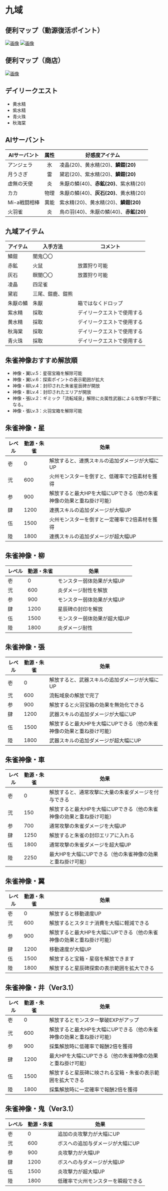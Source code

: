 # 九域

## 便利マップ（動源復活ポイント）
[![画像](img/domain9_img003.png)](img/domain9_img003.png)
[![画像](img/domain9_img004.png)](img/domain9_img004.png)

## 便利マップ（商店）
[![画像](img/domain9_img005.png)](img/domain9_img005.png)

## デイリークエスト
* 黄水精
* 紫水精
* 青火珠
* 秋海棠

## AIサーバント

| AIサーバント | 属性 | 好感度アイテム |
| --- | :---: | --- |
| アンジェラ | 氷| 凌晶(20)、黄水精(20)、**鱗鎧(20)** |
| 月うさぎ | 雷 | 黛岩(20)、紫水精(20)、**鱗鎧(20)** |
| 虚無の天使 | 炎 | 朱厭の鱗(40)、**赤鉱(20)**、紫水精(20) |
| カカ | 物理 | 朱厭の鱗(40)、**灰石(20)**、黄水精(20) |
| Mi-a戦闘相棒 | 異能 | 紫水精(20)、黄水精(20)、**鱗鎧(20)** |
| 火羽雀 | 炎 | 鳥の羽(40)、朱厭の鱗(40)、**赤鉱(20)** |

## 九域アイテム

| アイテム | 入手方法 | コメント |
| --- | --- | --- |
| 鱗鎧 | 闇鬼〇〇 |  |
| 赤鉱 | 火鼠 | 放置狩り可能 |
| 灰石 | 瞑闇〇〇 | 放置狩り可能 |
| 凌晶 | 四足雀 |  |
| 黛岩 | 三尾、鎧鹿、鎧熊 |  |
| 朱厭の鱗 | 朱厭 | 箱ではなくドロップ |
| 紫水精 | 採取 | デイリークエストで使用する |
| 黄水精 | 採取 | デイリークエストで使用する |
| 秋海棠 | 採取 | デイリークエストで使用する |
| 青火珠 | 採取 | デイリークエストで使用する |

## 朱雀神像おすすめ解放順
* 神像・翼Lv.5：星宿宝箱を解除可能
* 神像・翼Lv.6：探索ポイントの表示範囲が拡大
* 神像・柳Lv.4：封印された朱雀星辰碑が開放
* 神像・車Lv.4：封印されたエリアが開放
* 神像・張Lv.2：ギミック「流転域泉」解除に炎属性武器による攻撃が不要になる。
* 神像・張Lv.3：火羽宝箱を解除可能

## 朱雀神像・星

| レベル | 動源・朱雀 | 効果 |
| --- | --- | --- |
| 壱 | 0 | 解放すると、連携スキルの追加ダメージが大幅にUP |
| 弐 | 600 | 火州モンスターを倒すと、低確率で2倍素材を獲得 |
| 参 | 900 | 解放すると最大HPを大幅にUPできる（他の朱雀神像の効果と重ね掛け可能） |
| 肆 | 1200 | 連携スキルの追加ダメージが大幅UP |
| 伍 | 1500 | 火州モンスターを倒すと一定確率で2倍素材を獲得 |
| 陸 | 1800 | 連携スキルの追加ダメージが超大幅UP |

## 朱雀神像・柳

| レベル | 動源・朱雀 | 効果 |
| --- | --- | --- |
| 壱 | 0 | モンスター弱体効果が大幅UP |
| 弐 | 600 | 炎ダメージ耐性を解放 |
| 参 | 900 | モンスター弱体効果が大幅UP |
| 肆 | 1200 | 星辰碑の封印を解放 |
| 伍 | 1500 | モンスター弱体効果が超大幅UP |
| 陸 | 1800 | 炎ダメージ耐性 |

## 朱雀神像・張

| レベル | 動源・朱雀 | 効果 |
| --- | --- | --- |
| 壱 | 0 | 解放すると、武器スキルの追加ダメージが大幅にUP |
| 弐 | 600 | 流転域泉の解放で完了 |
| 参 | 900 | 解放すると火羽宝箱の効果を無効化できる |
| 肆 | 1200 | 武器スキルの追加ダメージが大幅にUP |
| 伍 | 1500 | 解放すると最大HPを大幅にUPできる（他の朱雀神像の効果と重ね掛け可能） |
| 陸 | 1800 | 武器スキルの追加ダメージが超大幅にUP |

## 朱雀神像・車

| レベル | 動源・朱雀 | 効果 |
| --- | --- | --- |
| 壱 | 0 | 解放すると、通常攻撃に大量の朱雀ダメージを付与できる |
| 弐 | 150 | 解放すると最大HPを大幅にUPできる（他の朱雀神像の効果と重ね掛け可能） |
| 参 | 700 | 通常攻撃の朱雀ダメージを大幅UP |
| 肆 | 1250 | 解放すると朱雀の封印エリアに入れる |
| 伍 | 1800 | 通常攻撃の朱雀ダメージを超大幅UP |
| 陸 | 2250 | 最大HPを大幅にUPできる（他の朱雀神像の効果と重ね掛け可能） |

## 朱雀神像・翼

| レベル | 動源・朱雀 | 効果 |
| --- | --- | --- |
| 壱 | 0 | 解放すると移動速度UP |
| 弐 | 600 | 解放するとスタミナ消費を大幅に軽減できる |
| 参 | 900 | 解放すると最大HPを大幅にUPできる（他の朱雀神像の効果と重ね掛け可能） |
| 肆 | 1200 | 移動速度が大幅UP |
| 伍 | 1500 | 解放すると宝箱・星宿を解放できます |
| 陸 | 1800 | 解放すると星辰碑探索の表示範囲を拡大できる |

## 朱雀神像・井（Ver3.1）

| レベル | 動源・朱雀 | 効果 |
| --- | --- | --- |
| 壱 | 0 | 解放するとモンスター撃破EXPがアップ |
| 弐 | 600 | 解放すると最大HPを大幅にUPできる（他の朱雀神像の効果と重ね掛け可能） |
| 参 | 900 | 採集解放時に低確率で報酬2倍を獲得 |
| 肆 | 1200 | 最大HPを大幅にUPできる（他の朱雀神像の効果と重ね掛け可能） |
| 伍 | 1500 | 解放すると星辰碑に映される宝箱・朱雀の表示範囲を拡大できる |
| 陸 | 1800 | 採集解放時に一定確率で報酬2倍を獲得 |

## 朱雀神像・鬼（Ver3.1）

| レベル | 動源・朱雀 | 効果 |
| --- | --- | --- |
| 壱 | 0 | 追加の炎攻撃力が大幅にUP |
| 弐 | 600 | ボスへの追加与ダメージが大幅にUP |
| 参 | 900 | 炎攻撃力が大幅UP |
| 肆 | 1200 | ボスへの与ダメージが大幅UP |
| 伍 | 1500 | 炎攻撃力が超大幅UP |
| 陸 | 1800 | 低確率で火州モンスターを瞬殺できる |
